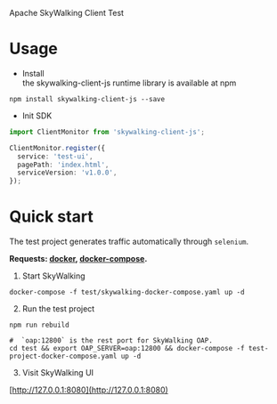 Apache SkyWalking Client Test

# Usage

* Install  
the skywalking-client-js runtime library is available at npm

```shell script
npm install skywalking-client-js --save
```

* Init SDK

```typescript
import ClientMonitor from 'skywalking-client-js';

ClientMonitor.register({
  service: 'test-ui',
  pagePath: 'index.html',
  serviceVersion: 'v1.0.0',
});
```

# Quick start

The test project generates traffic automatically through `selenium`.

**Requests: [docker](https://docs.docker.com/install/), [docker-compose](https://docs.docker.com/compose/install/).**

1. Start SkyWalking

```shell script
docker-compose -f test/skywalking-docker-compose.yaml up -d
```

2. Run the test project

```shell script
npm run rebuild

#  `oap:12800` is the rest port for SkyWalking OAP.
cd test && export OAP_SERVER=oap:12800 && docker-compose -f test-project-docker-compose.yaml up -d
```

3. Visit SkyWalking UI

[http://127.0.0.1:8080](http://127.0.0.1:8080)